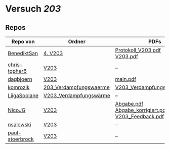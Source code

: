 # Versuch *203*

## Repos

|                 Repo von                 |                                                    Ordner                                                    |                                                                                                                                                      PDFs                                                                                                                                                      |
|------------------------------------------|--------------------------------------------------------------------------------------------------------------|----------------------------------------------------------------------------------------------------------------------------------------------------------------------------------------------------------------------------------------------------------------------------------------------------------------|
|[BenediktSan](../repo/BenediktSan)        |[4. V203](https://github.com/BenediktSan/AnfaengerPraktikum2020/tree/main/Versuche%20Semester%20III/4.%20V203)|[Protokoll_V203.pdf](https://github.com/BenediktSan/AnfaengerPraktikum2020/blob/main/Versuche%20Semester%20III/4.%20V203/Protokoll_V203.pdf)<br/>[V203.pdf](https://github.com/BenediktSan/AnfaengerPraktikum2020/blob/main/Versuche%20Semester%20III/4.%20V203/V203.pdf)                                       |
|[chris-topher6](../repo/chris-topher6)    |[V203](https://github.com/chris-topher6/Anfaenger-Praktikum/tree/master/V203)                                 |–                                                                                                                                                                                                                                                                                                               |
|[dagbjoern](../repo/dagbjoern)            |[V203](https://github.com/dagbjoern/AP-Physik/tree/master/V203)                                               |[main.pdf](https://github.com/dagbjoern/AP-Physik/blob/master/V203/main.pdf)                                                                                                                                                                                                                                    |
|[komrozik](../repo/komrozik)              |[203_Verdampfungswaerme](https://github.com/komrozik/AP2019/tree/master/203_Verdampfungswaerme)               |[V203_Verdampfungswaerme.pdf](https://github.com/komrozik/AP2019/blob/master/203_Verdampfungswaerme/V203_Verdampfungswaerme.pdf)                                                                                                                                                                                |
|[LiigaSoolane](../repo/LiigaSoolane)      |[V203_Verdampfungswärme](https://github.com/LiigaSoolane/Paktikum/tree/main/V203_Verdampfungsw%C3%A4rme)      |–                                                                                                                                                                                                                                                                                                               |
|[NicoJG](../repo/NicoJG)                  |[V203](https://github.com/NicoJG/Anfaengerpraktikum/tree/master/V203)                                         |[Abgabe.pdf](https://github.com/NicoJG/Anfaengerpraktikum/blob/master/V203/Abgabe.pdf)<br/>[Abgabe_korrigiert.pdf](https://github.com/NicoJG/Anfaengerpraktikum/blob/master/V203/Abgabe_korrigiert.pdf)<br/>[V203_Feedback.pdf](https://github.com/NicoJG/Anfaengerpraktikum/blob/master/V203/V203_Feedback.pdf)|
|[nsalewski](../repo/nsalewski)            |[V203](https://github.com/nsalewski/laboratory/tree/master/V203)                                              |–                                                                                                                                                                                                                                                                                                               |
|[paul-stoerbrock](../repo/paul-stoerbrock)|[V203](https://github.com/paul-stoerbrock/Praktikum/tree/master/V203)                                         |–                                                                                                                                                                                                                                                                                                               |
